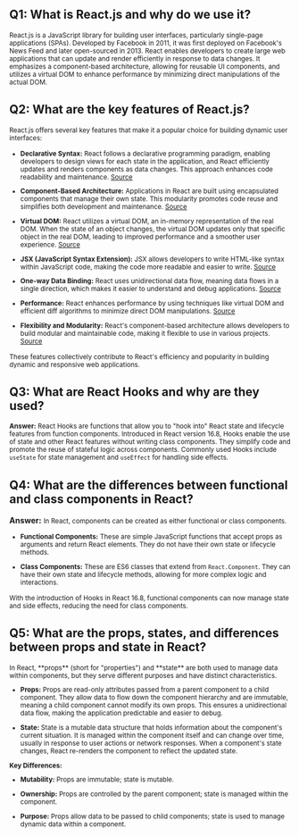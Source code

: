 ## Q1: What is React.js and why do we use it?

<small>React.js is a JavaScript library for building user interfaces, particularly single-page applications (SPAs). Developed by Facebook in 2011, it was first deployed on Facebook's News Feed and later open-sourced in 2013. React enables developers to create large web applications that can update and render efficiently in response to data changes. It emphasizes a component-based architecture, allowing for reusable UI components, and utilizes a virtual DOM to enhance performance by minimizing direct manipulations of the actual DOM.</small>

## Q2: What are the key features of React.js?

<small>React.js offers several key features that make it a popular choice for building dynamic user interfaces:

- **Declarative Syntax:** React follows a declarative programming paradigm, enabling developers to design views for each state in the application, and React efficiently updates and renders components as data changes. This approach enhances code readability and maintenance. [Source](https://legacy.reactjs.org/docs/design-principles.html)

- **Component-Based Architecture:** Applications in React are built using encapsulated components that manage their own state. This modularity promotes code reuse and simplifies both development and maintenance. [Source](https://legacy.reactjs.org/docs/design-principles.html)

- **Virtual DOM:** React utilizes a virtual DOM, an in-memory representation of the real DOM. When the state of an object changes, the virtual DOM updates only that specific object in the real DOM, leading to improved performance and a smoother user experience. [Source](https://legacy.reactjs.org/docs/design-principles.html)

- **JSX (JavaScript Syntax Extension):** JSX allows developers to write HTML-like syntax within JavaScript code, making the code more readable and easier to write. [Source](https://legacy.reactjs.org/docs/design-principles.html)

- **One-way Data Binding:** React uses unidirectional data flow, meaning data flows in a single direction, which makes it easier to understand and debug applications. [Source](https://legacy.reactjs.org/docs/design-principles.html)

- **Performance:** React enhances performance by using techniques like virtual DOM and efficient diff algorithms to minimize direct DOM manipulations. [Source](https://legacy.reactjs.org/docs/design-principles.html)

- **Flexibility and Modularity:** React's component-based architecture allows developers to build modular and maintainable code, making it flexible to use in various projects. [Source](https://legacy.reactjs.org/docs/design-principles.html)

These features collectively contribute to React's efficiency and popularity in building dynamic and responsive web applications.</small>

## Q3: What are React Hooks and why are they used?

<small>**Answer:** React Hooks are functions that allow you to "hook into" React state and lifecycle features from function components. Introduced in React version 16.8, Hooks enable the use of state and other React features without writing class components. They simplify code and promote the reuse of stateful logic across components. Commonly used Hooks include `useState` for state management and `useEffect` for handling side effects.</small>


## Q4: What are the differences between functional and class components in React?

**Answer:**
 <small>
In React, components can be created as either functional or class components.

- **Functional Components:** These are simple JavaScript functions that accept props as arguments and return React elements. They do not have their own state or lifecycle methods.

- **Class Components:** These are ES6 classes that extend from `React.Component`. They can have their own state and lifecycle methods, allowing for more complex logic and interactions.

With the introduction of Hooks in React 16.8, functional components can now manage state and side effects, reducing the need for class components.
 </small>


 ## Q5: What are the props, states, and differences between props and state in React?
<small>
In React, **props** (short for "properties") and **state** are both used to manage data within components, but they serve different purposes and have distinct characteristics.

- **Props:** Props are read-only attributes passed from a parent component to a child component. They allow data to flow down the component hierarchy and are immutable, meaning a child component cannot modify its own props. This ensures a unidirectional data flow, making the application predictable and easier to debug.

- **State:** State is a mutable data structure that holds information about the component's current situation. It is managed within the component itself and can change over time, usually in response to user actions or network responses. When a component's state changes, React re-renders the component to reflect the updated state.

**Key Differences:**

- **Mutability:** Props are immutable; state is mutable.

- **Ownership:** Props are controlled by the parent component; state is managed within the component.

- **Purpose:** Props allow data to be passed to child components; state is used to manage dynamic data within a component.
</small>
 
